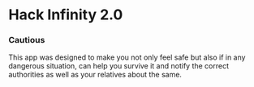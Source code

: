 <h1> Hack Infinity 2.0  </h1>
<h3> Cautious </h3>


This app was designed to make you not only feel safe but also if in any dangerous situation, can help you survive it and notify the correct authorities as well as your relatives about the same.

